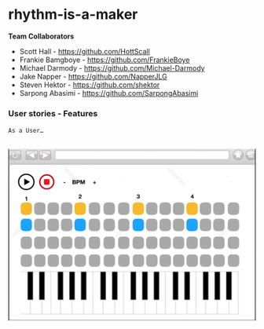 # rhythm-is-a-maker

__Team Collaborators__

- Scott Hall - https://github.com/HottScall
- Frankie Bamgboye - https://github.com/FrankieBoye
- Michael Darmody - https://github.com/Michael-Darmody
- Jake Napper - https://github.com/NapperJLG
- Steven Hektor - https://github.com/shektor
- Sarpong Abasimi - https://github.com/SarpongAbasimi

### User stories - Features
```
As a User…


```
<img src="images/music_maker.png">
